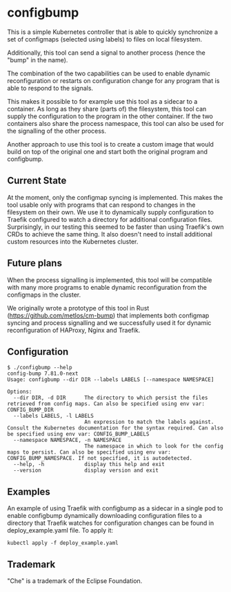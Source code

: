 # configbump

This is a simple Kubernetes controller that is able to quickly synchronize a set of configmaps (selected using labels) to files
on local filesystem.

Additionally, this tool can send a signal to another process (hence the "bump" in the name).

The combination of the two capabilities can be used to enable dynamic reconfiguration or restarts on configuration change for any program that is able to respond to the signals.

This makes it possible to for example use this tool as a sidecar to a container. As long as they share (parts of) the filesystem, this tool can supply the configuration to the program in the other container. If the two containers also share the process namespace, this tool can also be used for the signalling of the other process.

Another approach to use this tool is to create a custom image that would build on top of the original one and start both the original program and configbump.

## Current State

At the moment, only the configmap syncing is implemented. This makes the tool usable only with programs that can respond to changes in the filesystem on their own. We use it to dynamically supply configuration to Traefik configured to watch a directory for additional configuration files. Surprisingly, in our testing this seemed to be faster than using Traefik's own CRDs to achieve the same thing. It also doesn't need to install additional custom resources into the Kubernetes cluster.

## Future plans

When the process signalling is implemented, this tool will be compatible with many more programs to enable dynamic reconfiguration from the configmaps in the cluster.

We originally wrote a prototype of this tool in Rust (https://github.com/metlos/cm-bump) that implements both configmap syncing and process signalling and we successfully used it for dynamic reconfiguration of HAProxy, Nginx and Traefik.

## Configuration

```
$ ./configbump --help
config-bump 7.81.0-next
Usage: configbump --dir DIR --labels LABELS [--namespace NAMESPACE]

Options:
  --dir DIR, -d DIR      The directory to which persist the files retrieved from config maps. Can also be specified using env var: CONFIG_BUMP_DIR
  --labels LABELS, -l LABELS
                         An expression to match the labels against. Consult the Kubernetes documentation for the syntax required. Can also be specified using env var: CONFIG_BUMP_LABELS
  --namespace NAMESPACE, -n NAMESPACE
                         The namespace in which to look for the config maps to persist. Can also be specified using env var: CONFIG_BUMP_NAMESPACE. If not specified, it is autodetected.
  --help, -h             display this help and exit
  --version              display version and exit
```

## Examples

An example of using Traefik with configbump as a sidecar in a single pod to enable configbump dynamically downloading configuration files to a directory that Traefik watches for configuration changes can be found in deploy_example.yaml file.
To apply it:
```
kubectl apply -f deploy_example.yaml
```

## Trademark

"Che" is a trademark of the Eclipse Foundation.


